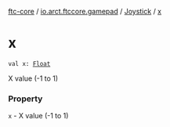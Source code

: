 [ftc-core](../../index.md) / [io.arct.ftccore.gamepad](../index.md) / [Joystick](index.md) / [x](./x.md)

# x

`val x: `[`Float`](https://kotlinlang.org/api/latest/jvm/stdlib/kotlin/-float/index.html)

X value (-1 to 1)

### Property

`x` - X value (-1 to 1)